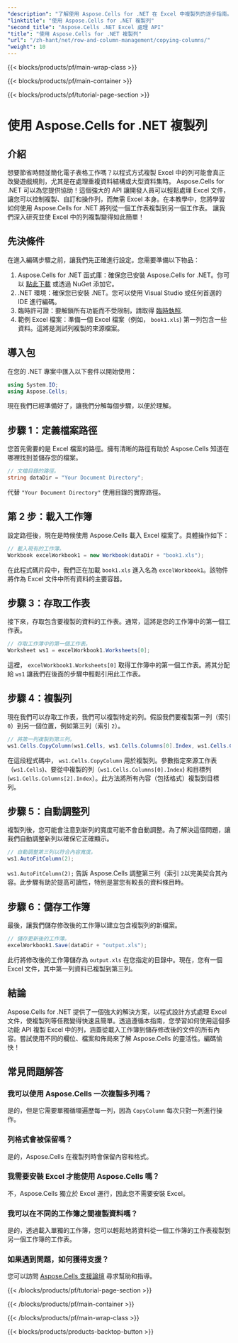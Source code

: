 ```yaml
---
"description": "了解使用 Aspose.Cells for .NET 在 Excel 中複製列的逐步指南。透過清晰的指令簡化您的資料任務。"
"linktitle": "使用 Aspose.Cells for .NET 複製列"
"second_title": "Aspose.Cells .NET Excel 處理 API"
"title": "使用 Aspose.Cells for .NET 複製列"
"url": "/zh-hant/net/row-and-column-management/copying-columns/"
"weight": 10
---
```


{{< blocks/products/pf/main-wrap-class >}}

{{< blocks/products/pf/main-container >}}

{{< blocks/products/pf/tutorial-page-section >}}

# 使用 Aspose.Cells for .NET 複製列

## 介紹
想要節省時間並簡化電子表格工作嗎？以程式方式複製 Excel 中的列可能會真正改變遊戲規則，尤其是在處理重複資料結構或大型資料集時。 Aspose.Cells for .NET 可以為您提供協助！這個強大的 API 讓開發人員可以輕鬆處理 Excel 文件，讓您可以控制複製、自訂和操作列，而無需 Excel 本身。在本教學中，您將學習如何使用 Aspose.Cells for .NET 將列從一個工作表複製到另一個工作表。 
讓我們深入研究並使 Excel 中的列複製變得如此簡單！
## 先決條件
在進入編碼步驟之前，讓我們先正確進行設定。您需要準備以下物品：
1. Aspose.Cells for .NET 函式庫：確保您已安裝 Aspose.Cells for .NET。你可以 [點此下載](https://releases.aspose.com/cells/net/) 或透過 NuGet 添加它。
2. .NET 環境：確保您已安裝 .NET。您可以使用 Visual Studio 或任何首選的 IDE 進行編碼。
3. 臨時許可證：要解鎖所有功能而不受限制，請取得 [臨時執照](https://purchase。aspose.com/temporary-license/).
4. 範例 Excel 檔案：準備一個 Excel 檔案（例如， `book1.xls`) 第一列包含一些資料。這將是測試列複製的來源檔案。
## 導入包
在您的 .NET 專案中匯入以下套件以開始使用：
```csharp
using System.IO;
using Aspose.Cells;
```
現在我們已經準備好了，讓我們分解每個步驟，以便於理解。
## 步驟 1：定義檔案路徑
您首先需要的是 Excel 檔案的路徑。擁有清晰的路徑有助於 Aspose.Cells 知道在哪裡找到並儲存您的檔案。
```csharp
// 文檔目錄的路徑。
string dataDir = "Your Document Directory";
```
代替 `"Your Document Directory"` 使用目錄的實際路徑。
## 第 2 步：載入工作簿
設定路徑後，現在是時候使用 Aspose.Cells 載入 Excel 檔案了。具體操作如下：
```csharp
// 載入現有的工作簿。
Workbook excelWorkbook1 = new Workbook(dataDir + "book1.xls");
```
在此程式碼片段中，我們正在加載 `book1.xls` 進入名為 `excelWorkbook1`。該物件將作為 Excel 文件中所有資料的主要容器。
## 步驟 3：存取工作表
接下來，存取包含要複製的資料的工作表。通常，這將是您的工作簿中的第一個工作表。
```csharp
// 存取工作簿中的第一個工作表。
Worksheet ws1 = excelWorkbook1.Worksheets[0];
```
這裡， `excelWorkbook1.Worksheets[0]` 取得工作簿中的第一個工作表。將其分配給 `ws1` 讓我們在後面的步驟中輕鬆引用此工作表。
## 步驟 4：複製列
現在我們可以存取工作表，我們可以複製特定的列。假設我們要複製第一列（索引 `0`）到另一個位置，例如第三列（索引 `2`）。
```csharp
// 將第一列複製到第三列。
ws1.Cells.CopyColumn(ws1.Cells, ws1.Cells.Columns[0].Index, ws1.Cells.Columns[2].Index);
```
在這段程式碼中， `ws1.Cells.CopyColumn` 用於複製列。參數指定來源工作表（`ws1.Cells`)、要從中複製的列（`ws1.Cells.Columns[0].Index`) 和目標列 (`ws1.Cells.Columns[2].Index`）。此方法將所有內容（包括格式）複製到目標列。
## 步驟 5：自動調整列
複製列後，您可能會注意到新列的寬度可能不會自動調整。為了解決這個問題，讓我們自動調整新列以確保它正確顯示。
```csharp
// 自動調整第三列以符合內容寬度。
ws1.AutoFitColumn(2);
```
`ws1.AutoFitColumn(2);` 告訴 Aspose.Cells 調整第三列（索引 `2`以完美契合其內容。此步驟有助於提高可讀性，特別是當您有較長的資料條目時。
## 步驟 6：儲存工作簿
最後，讓我們儲存修改後的工作簿以建立包含複製列的新檔案。 
```csharp
// 儲存更新後的工作簿。
excelWorkbook1.Save(dataDir + "output.xls");
```
此行將修改後的工作簿儲存為 `output.xls` 在您指定的目錄中。現在，您有一個 Excel 文件，其中第一列資料已複製到第三列。
## 結論
Aspose.Cells for .NET 提供了一個強大的解決方案，以程式設計方式處理 Excel 文件，使複製列等任務變得快速且簡單。透過遵循本指南，您學習如何使用這個多功能 API 複製 Excel 中的列，涵蓋從載入工作簿到儲存修改後的文件的所有內容。嘗試使用不同的欄位、檔案和佈局來了解 Aspose.Cells 的靈活性。編碼愉快！
## 常見問題解答
### 我可以使用 Aspose.Cells 一次複製多列嗎？  
是的，但是它需要單獨循環遍歷每一列，因為 `CopyColumn` 每次只對一列進行操作。 
### 列格式會被保留嗎？  
是的，Aspose.Cells 在複製列時會保留內容和格式。
### 我需要安裝 Excel 才能使用 Aspose.Cells 嗎？  
不，Aspose.Cells 獨立於 Excel 運行，因此您不需要安裝 Excel。
### 我可以在不同的工作簿之間複製資料嗎？  
是的，透過載入單獨的工作簿，您可以輕鬆地將資料從一個工作簿的工作表複製到另一個工作簿的工作表。
### 如果遇到問題，如何獲得支援？  
您可以訪問 [Aspose.Cells 支援論壇](https://forum.aspose.com/c/cells/9) 尋求幫助和指導。

{{< /blocks/products/pf/tutorial-page-section >}}

{{< /blocks/products/pf/main-container >}}

{{< /blocks/products/pf/main-wrap-class >}}

{{< blocks/products/products-backtop-button >}}